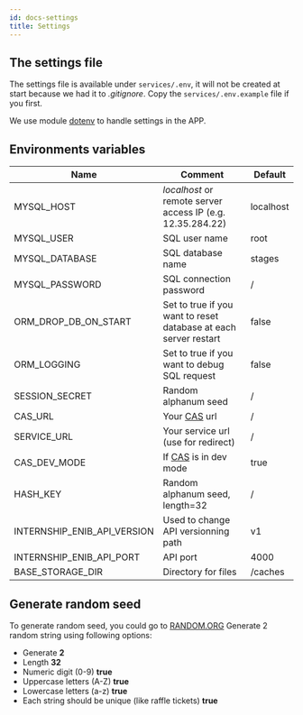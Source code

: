 ```yaml
---
id: docs-settings
title: Settings
---
```


## The settings file

The settings file is available under `services/.env`, it will not be created at start because we had it to *.gitignore*.
Copy the `services/.env.example` file if you first.

We use module [dotenv](https://github.com/motdotla/dotenv) to handle settings in the APP.

## Environments variables

| Name | Comment | Default |
| ---- | ------- | ------- |
| MYSQL_HOST | *localhost* or remote server access IP (e.g. 12.35.284.22) | localhost |
| MYSQL_USER | SQL user name | root |
| MYSQL_DATABASE | SQL database name | stages |
| MYSQL_PASSWORD | SQL connection password | / |
| ORM_DROP_DB_ON_START | Set to true if you want to reset database at each server restart | false |
| ORM_LOGGING | Set to true if you want to debug SQL request | false |
| SESSION_SECRET | Random alphanum seed | / |
| CAS_URL | Your [CAS](https://apereo.github.io/cas/6.1.x/index.html) url | / |
| SERVICE_URL | Your service url (use for redirect) | / |
| CAS_DEV_MODE | If [CAS](https://apereo.github.io/cas/6.1.x/index.html) is in dev mode | true |
| HASH_KEY | Random alphanum seed, length=32 | / |
| INTERNSHIP_ENIB_API_VERSION | Used to change API versionning path | v1 |
| INTERNSHIP_ENIB_API_PORT | API port | 4000 |
| BASE_STORAGE_DIR | Directory for files | /caches |

## Generate random seed

To generate random seed, you could go to [RANDOM.ORG](https://www.random.org/strings/)
Generate 2 random string using following options:

* Generate **2**
* Length **32**
* Numeric digit (0-9) **true**
* Uppercase letters (A-Z) **true**
* Lowercase letters (a-z) **true**
* Each string should be unique (like raffle tickets) **true**
